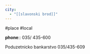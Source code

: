 ```yaml
---
city:
  - "[[slavonski brod]]"
---
```

#place #local 

**phone**:: 035/ 435-600

Poduzetnicko bankarstvo 
035/435-609